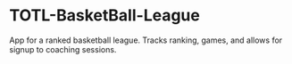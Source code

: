 # TOTL-BasketBall-League
App for a ranked basketball league. Tracks ranking, games, and allows for signup to coaching sessions.
